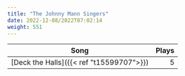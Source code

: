 ```yaml
---
title: "The Johnny Mann Singers"
date: 2022-12-08/2022T07:02:14
weight: 551
---
```




 Song | Plays 
----- | -----:
[Deck the Halls]({{< ref "t15599707">}}) | 5
